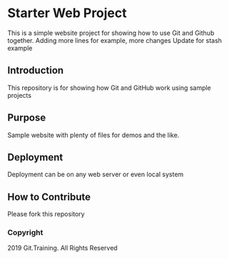 # Starter Web Project

This is a simple website project for showing how to use Git and Github together. Adding more lines for example, more changes
Update for stash example

## Introduction

This repository is for showing how Git and GitHub work using sample projects

## Purpose

Sample website with plenty of files for demos and the like.

## Deployment

Deployment can be on any web server or even local system

## How to Contribute

Please fork this repository

### Copyright

2019 Git.Training. All Rights Reserved
